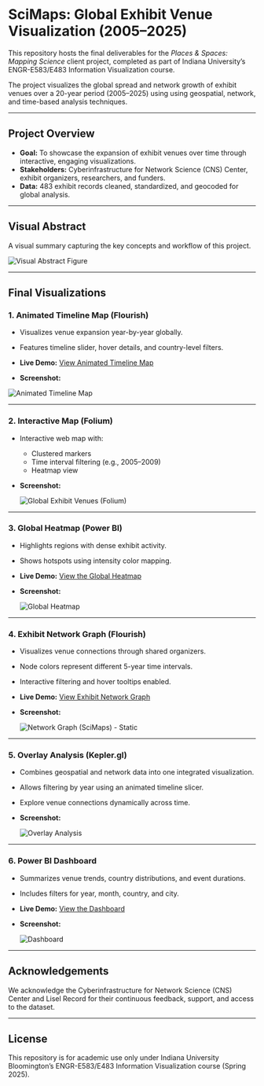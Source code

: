 # SciMaps: Global Exhibit Venue Visualization (2005–2025)

This repository hosts the final deliverables for the *Places & Spaces: Mapping Science* client project, completed as part of Indiana University’s ENGR-E583/E483 Information Visualization course.  

The project visualizes the global spread and network growth of exhibit venues over a 20-year period (2005–2025) using using geospatial, network, and time-based analysis techniques.

---

## Project Overview

- **Goal:** To showcase the expansion of exhibit venues over time through interactive, engaging visualizations.
- **Stakeholders:** Cyberinfrastructure for Network Science (CNS) Center, exhibit organizers, researchers, and funders.
- **Data:** 483 exhibit records cleaned, standardized, and geocoded for global analysis.
  
---

## Visual Abstract 

A visual summary capturing the key concepts and workflow of this project.

![Visual Abstract Figure](https://github.com/user-attachments/assets/a4854b2e-a6f2-426f-9c78-d307d1c2c0e5)

---

## Final Visualizations

### 1. Animated Timeline Map (Flourish)
- Visualizes venue expansion year-by-year globally.
- Features timeline slider, hover details, and country-level filters.
- **Live Demo:** [View Animated Timeline Map](https://public.flourish.studio/visualisation/22489882/)
  
- **Screenshot:**
  
 ![Animated Timeline Map](https://github.com/user-attachments/assets/4d6ded02-df33-4640-8b99-0ea49493b40b)

---

### 2. Interactive Map (Folium)
- Interactive web map with:
  - Clustered markers
  - Time interval filtering (e.g., 2005–2009)
  - Heatmap view
    
- **Screenshot:**
  
  ![Global Exhibit Venues (Folium)](https://github.com/user-attachments/assets/09f06662-86f7-4896-aec2-3f1a329e0167)

---

### 3. Global Heatmap (Power BI)
- Highlights regions with dense exhibit activity.
- Shows hotspots using intensity color mapping.
- **Live Demo:** [View the Global Heatmap](https://app.powerbi.com/view?r=eyJrIjoiMzg0NjY5NTEtOTBkNC00ODQxLTliOTEtZWE1ODFhN2Q4OTk0IiwidCI6IjExMTNiZTM0LWFlZDEtNGQwMC1hYjRiLWNkZDAyNTEwYmU5MSIsImMiOjN9)
  
- **Screenshot:**
  
  ![Global Heatmap](https://github.com/user-attachments/assets/3e1eed8f-a200-46e8-baf6-21c83190dc5f)

---

### 4. Exhibit Network Graph (Flourish)
- Visualizes venue connections through shared organizers.
- Node colors represent different 5-year time intervals.
- Interactive filtering and hover tooltips enabled.
- **Live Demo:** [View Exhibit Network Graph](https://public.flourish.studio/visualisation/22489971/)
  
- **Screenshot:**
  
  ![Network Graph (SciMaps) - Static](https://github.com/user-attachments/assets/7a751b52-5b64-4653-92e0-c6aaf3db6b62)

---

### 5. Overlay Analysis (Kepler.gl)
- Combines geospatial and network data into one integrated visualization.
- Allows filtering by year using an animated timeline slicer.
- Explore venue connections dynamically across time.
  
- **Screenshot:**

  ![Overlay Analysis](https://github.com/user-attachments/assets/0d16059f-96fe-4697-a256-fb4431c6152d)

---

### 6. Power BI Dashboard
- Summarizes venue trends, country distributions, and event durations.
- Includes filters for year, month, country, and city.
- **Live Demo:** [View the Dashboard](https://app.powerbi.com/view?r=eyJrIjoiNWUzMzM3NGQtYjg0ZS00Mjg4LWI0YzUtNWYzMmYwOGIwODBiIiwidCI6IjExMTNiZTM0LWFlZDEtNGQwMC1hYjRiLWNkZDAyNTEwYmU5MSIsImMiOjN9
)
  
- **Screenshot:**
  
  ![Dashboard](https://github.com/user-attachments/assets/818ef916-13c5-4ffb-b2d7-dabc13a9a9cc)

---

## Acknowledgements
We acknowledge the Cyberinfrastructure for Network Science (CNS) Center and Lisel Record for their continuous feedback, support, and access to the dataset.

---

## License
This repository is for academic use only under Indiana University Bloomington’s ENGR-E583/E483 Information Visualization course (Spring 2025).
